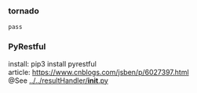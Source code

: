 ### tornado   
	pass 
	
### PyRestful  
install: pip3 install pyrestful  
article: https://www.cnblogs.com/jsben/p/6027397.html  
@See [../../resultHandler/__init__.py](../../resultHandler/__init__.py)  




